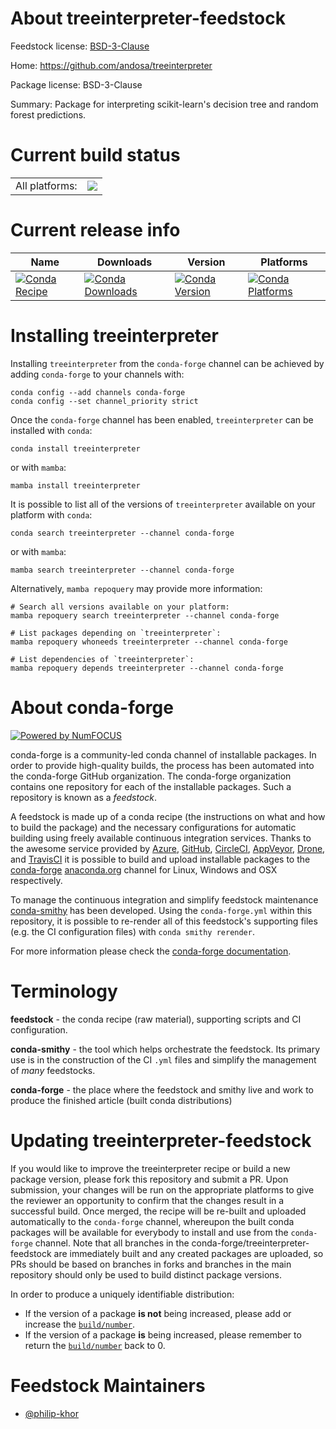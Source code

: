 About treeinterpreter-feedstock
===============================

Feedstock license: [BSD-3-Clause](https://github.com/conda-forge/treeinterpreter-feedstock/blob/main/LICENSE.txt)

Home: https://github.com/andosa/treeinterpreter

Package license: BSD-3-Clause

Summary: Package for interpreting scikit-learn's decision tree and random forest predictions.

Current build status
====================


<table><tr><td>All platforms:</td>
    <td>
      <a href="https://dev.azure.com/conda-forge/feedstock-builds/_build/latest?definitionId=10846&branchName=main">
        <img src="https://dev.azure.com/conda-forge/feedstock-builds/_apis/build/status/treeinterpreter-feedstock?branchName=main">
      </a>
    </td>
  </tr>
</table>

Current release info
====================

| Name | Downloads | Version | Platforms |
| --- | --- | --- | --- |
| [![Conda Recipe](https://img.shields.io/badge/recipe-treeinterpreter-green.svg)](https://anaconda.org/conda-forge/treeinterpreter) | [![Conda Downloads](https://img.shields.io/conda/dn/conda-forge/treeinterpreter.svg)](https://anaconda.org/conda-forge/treeinterpreter) | [![Conda Version](https://img.shields.io/conda/vn/conda-forge/treeinterpreter.svg)](https://anaconda.org/conda-forge/treeinterpreter) | [![Conda Platforms](https://img.shields.io/conda/pn/conda-forge/treeinterpreter.svg)](https://anaconda.org/conda-forge/treeinterpreter) |

Installing treeinterpreter
==========================

Installing `treeinterpreter` from the `conda-forge` channel can be achieved by adding `conda-forge` to your channels with:

```
conda config --add channels conda-forge
conda config --set channel_priority strict
```

Once the `conda-forge` channel has been enabled, `treeinterpreter` can be installed with `conda`:

```
conda install treeinterpreter
```

or with `mamba`:

```
mamba install treeinterpreter
```

It is possible to list all of the versions of `treeinterpreter` available on your platform with `conda`:

```
conda search treeinterpreter --channel conda-forge
```

or with `mamba`:

```
mamba search treeinterpreter --channel conda-forge
```

Alternatively, `mamba repoquery` may provide more information:

```
# Search all versions available on your platform:
mamba repoquery search treeinterpreter --channel conda-forge

# List packages depending on `treeinterpreter`:
mamba repoquery whoneeds treeinterpreter --channel conda-forge

# List dependencies of `treeinterpreter`:
mamba repoquery depends treeinterpreter --channel conda-forge
```


About conda-forge
=================

[![Powered by
NumFOCUS](https://img.shields.io/badge/powered%20by-NumFOCUS-orange.svg?style=flat&colorA=E1523D&colorB=007D8A)](https://numfocus.org)

conda-forge is a community-led conda channel of installable packages.
In order to provide high-quality builds, the process has been automated into the
conda-forge GitHub organization. The conda-forge organization contains one repository
for each of the installable packages. Such a repository is known as a *feedstock*.

A feedstock is made up of a conda recipe (the instructions on what and how to build
the package) and the necessary configurations for automatic building using freely
available continuous integration services. Thanks to the awesome service provided by
[Azure](https://azure.microsoft.com/en-us/services/devops/), [GitHub](https://github.com/),
[CircleCI](https://circleci.com/), [AppVeyor](https://www.appveyor.com/),
[Drone](https://cloud.drone.io/welcome), and [TravisCI](https://travis-ci.com/)
it is possible to build and upload installable packages to the
[conda-forge](https://anaconda.org/conda-forge) [anaconda.org](https://anaconda.org/)
channel for Linux, Windows and OSX respectively.

To manage the continuous integration and simplify feedstock maintenance
[conda-smithy](https://github.com/conda-forge/conda-smithy) has been developed.
Using the ``conda-forge.yml`` within this repository, it is possible to re-render all of
this feedstock's supporting files (e.g. the CI configuration files) with ``conda smithy rerender``.

For more information please check the [conda-forge documentation](https://conda-forge.org/docs/).

Terminology
===========

**feedstock** - the conda recipe (raw material), supporting scripts and CI configuration.

**conda-smithy** - the tool which helps orchestrate the feedstock.
                   Its primary use is in the construction of the CI ``.yml`` files
                   and simplify the management of *many* feedstocks.

**conda-forge** - the place where the feedstock and smithy live and work to
                  produce the finished article (built conda distributions)


Updating treeinterpreter-feedstock
==================================

If you would like to improve the treeinterpreter recipe or build a new
package version, please fork this repository and submit a PR. Upon submission,
your changes will be run on the appropriate platforms to give the reviewer an
opportunity to confirm that the changes result in a successful build. Once
merged, the recipe will be re-built and uploaded automatically to the
`conda-forge` channel, whereupon the built conda packages will be available for
everybody to install and use from the `conda-forge` channel.
Note that all branches in the conda-forge/treeinterpreter-feedstock are
immediately built and any created packages are uploaded, so PRs should be based
on branches in forks and branches in the main repository should only be used to
build distinct package versions.

In order to produce a uniquely identifiable distribution:
 * If the version of a package **is not** being increased, please add or increase
   the [``build/number``](https://docs.conda.io/projects/conda-build/en/latest/resources/define-metadata.html#build-number-and-string).
 * If the version of a package **is** being increased, please remember to return
   the [``build/number``](https://docs.conda.io/projects/conda-build/en/latest/resources/define-metadata.html#build-number-and-string)
   back to 0.

Feedstock Maintainers
=====================

* [@philip-khor](https://github.com/philip-khor/)

